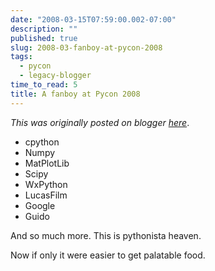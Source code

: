 ```yaml
---
date: "2008-03-15T07:59:00.002-07:00"
description: ""
published: true
slug: 2008-03-fanboy-at-pycon-2008
tags:
  - pycon
  - legacy-blogger
time_to_read: 5
title: A fanboy at Pycon 2008
---
```


_This was originally posted on blogger [here](https://pydanny.blogspot.com/2008/03/fanboy-at-pycon-2008.html)_.

- cpython
- Numpy
- MatPlotLib
- Scipy
- WxPython
- LucasFilm
- Google
- Guido

And so much more. This is pythonista heaven.

Now if only it were easier to get palatable food.
